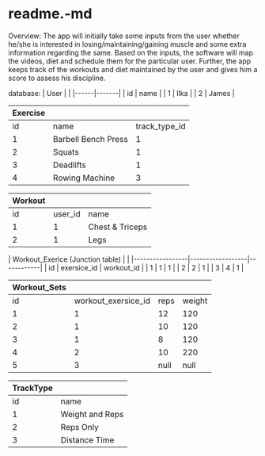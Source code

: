# readme.-md
Overview:
The app will initially take some inputs from the user whether he/she is interested in losing/maintaining/gaining muscle and some extra information regarding the same. Based on the inputs, the software will map the videos, diet and schedule them for the particular user. Further, the app keeps track of the workouts and diet maintained by the user and gives him a score to assess his discipline.

database:
| User |       |
|------|-------|
| id   | name  |
| 1    | Ilka  |
| 2    | James |

| Exercise |                     |               |
|----------|---------------------|---------------|
| id       | name                | track_type_id |
| 1        | Barbell Bench Press | 1             |
| 2        | Squats              | 1             |
| 3        | Deadlifts           | 1             |
| 4        | Rowing Machine      | 3             |

| Workout |         |                 |
|---------|---------|-----------------|
| id      | user_id | name            |
| 1       | 1       | Chest & Triceps |
| 2       | 1       | Legs            |

| Workout_Exerice (Junction table)   |            |
|-----------------|------------------|------------|
| id              | exersice_id      | workout_id |
| 1               | 1                | 1          |
| 2               | 2                | 1          |
| 3               | 4                | 1          |

| Workout_Sets |                     |      |        |
|--------------|---------------------|------|--------|
| id           | workout_exersice_id | reps | weight |
| 1            | 1                   | 12   | 120    |
| 2            | 1                   | 10   | 120    |
| 3            | 1                   | 8    | 120    |
| 4            | 2                   | 10   | 220    |
| 5            | 3                   | null | null   |

| TrackType |                 |
|-----------|-----------------|
| id        | name            |
| 1         | Weight and Reps |
| 2         | Reps Only       |
| 3         | Distance Time   |
